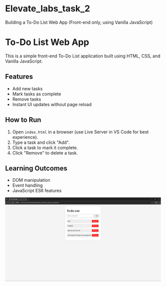# Elevate_labs_task_2
Building a To-Do List Web App (Front-end only, using Vanilla JavaScript)

# To-Do List Web App

This is a simple front-end To-Do List application built using HTML, CSS, and Vanilla JavaScript.

## Features
- Add new tasks
- Mark tasks as complete
- Remove tasks
- Instant UI updates without page reload

## How to Run
1. Open `index.html` in a browser (use Live Server in VS Code for best experience).
2. Type a task and click "Add".
3. Click a task to mark it complete.
4. Click "Remove" to delete a task.

## Learning Outcomes
- DOM manipulation
- Event handling
- JavaScript ES6 features

![To-Do App Screenshot](images/screenshot.png)
